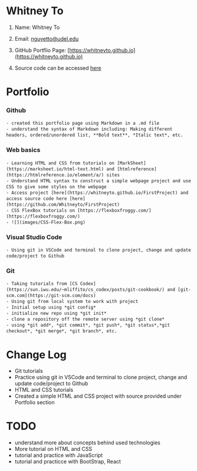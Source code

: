 # Whitney To
1. Name: Whitney To

2. Email: nguyetto@udel.edu

3. GitHub Portflio Page: [https://whitneyto.github.io](https://whitneyto.github.io)

4. Source code can be accessed [here](https://github.com/Whitneyto/whitneyto.github.io.git)

# Portfolio
### Github
    - created this portfolio page using Markdown in a .md file
    - understand the syntax of Markdown including: Making different headers, ordered/unordered list, **Bold text**, *Italic text*, etc.
### Web basics
    - Learning HTML and CSS from tutorials on [MarkSheet](https://marksheet.io/html-text.html) and [htmlreference](https://htmlreference.io/element/a/) sites
    - Understand HTML syntax to construct a simple webpage project and use CSS to give some styles on the webpage
    - Access project [here](https://whitneyto.github.io/FirstProject) and access source code here [here](https://github.com/Whitneyto/FirstProject)
    - CSS FlexBox tutorials on [https://flexboxfroggy.com/](https://flexboxfroggy.com/)
    - ![](images/CSS-Flex-Box.png)
### Visual Studio Code
    - Using git in VSCode and terminal to clone project, change and update code/project to Github
### Git
    - Taking tutorials from [CS Codex](https://sun.iwu.edu/~mliffito/cs_codex/posts/git-cookbook/) and [git-scm.com](https://git-scm.com/docs)
    - Using git from local system to work with project
    - Initial setup using *git config*
    - initialize new repo using *git init*
    - clone a repository off the remote server using *git clone*
    - using *git add*, *git commit*, *git push*, *git status*,*git checkout*, *git merge*, *git branch*, etc.

# Change Log
- Git tutorials
- Practice using git in VSCode and terminal to clone project, change and update code/project to Github
- HTML and CSS tutorials
- Created a simple HTML and CSS project with source provided under Portfolio section

# TODO
- understand more about concepts behind used technologies
- More tutorial on HTML and CSS
- tutorial and practice with JavaScript
- tutorial and practicce with BootStrap, React
